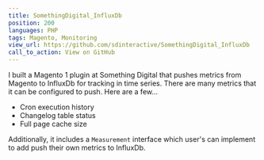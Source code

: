 ```yaml
---
title: SomethingDigital_InfluxDb
position: 200
languages: PHP
tags: Magento, Monitoring
view_url: https://github.com/sdinteractive/SomethingDigital_InfluxDb
call_to_action: View on GitHub
---
```


I built a Magento 1 plugin at Something Digital that pushes metrics from Magento to InfluxDb for tracking in time series. There are many metrics that it can be configured to push. Here are a few...

- Cron execution history
- Changelog table status
- Full page cache size

Additionally, it includes a `Measurement` interface which user's can implement to add push their own metrics to InfluxDb.
